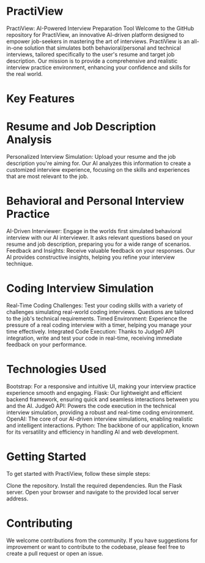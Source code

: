 # PractiView
PractiView: AI-Powered Interview Preparation Tool
Welcome to the GitHub repository for PractiView, an innovative AI-driven platform designed to empower job-seekers in mastering the art of interviews. PractiView is an all-in-one solution that simulates both behavioral/personal and technical interviews, tailored specifically to the user's resume and target job description. Our mission is to provide a comprehensive and realistic interview practice environment, enhancing your confidence and skills for the real world.

# Key Features
# Resume and Job Description Analysis
Personalized Interview Simulation: Upload your resume and the job description you're aiming for. Our AI analyzes this information to create a customized interview experience, focusing on the skills and experiences that are most relevant to the job.
# Behavioral and Personal Interview Practice
AI-Driven Interviewer: Engage in the worlds first simulated behavioral interview with our AI interviewer. It asks relevant questions based on your resume and job description, preparing you for a wide range of scenarios.
Feedback and Insights: Receive valuable feedback on your responses. Our AI provides constructive insights, helping you refine your interview technique.
# Coding Interview Simulation
Real-Time Coding Challenges: Test your coding skills with a variety of challenges simulating real-world coding interviews. Questions are tailored to the job's technical requirements.
Timed Environment: Experience the pressure of a real coding interview with a timer, helping you manage your time effectively.
Integrated Code Execution: Thanks to Judge0 API integration, write and test your code in real-time, receiving immediate feedback on your performance.
# Technologies Used
Bootstrap: For a responsive and intuitive UI, making your interview practice experience smooth and engaging.
Flask: Our lightweight and efficient backend framework, ensuring quick and seamless interactions between you and the AI.
Judge0 API: Powers the code execution in the technical interview simulation, providing a robust and real-time coding environment.
OpenAI: The core of our AI-driven interview simulations, enabling realistic and intelligent interactions.
Python: The backbone of our application, known for its versatility and efficiency in handling AI and web development.
# Getting Started
To get started with PractiView, follow these simple steps:

Clone the repository.
Install the required dependencies.
Run the Flask server.
Open your browser and navigate to the provided local server address.
# Contributing
We welcome contributions from the community. If you have suggestions for improvement or want to contribute to the codebase, please feel free to create a pull request or open an issue.
